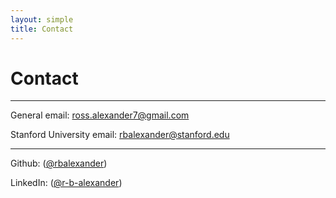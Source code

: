 ```yaml
---
layout: simple
title: Contact
---
```


<style>
.hero-body .column {
	margin-bottom: 180px;
}

#email {
	text-align: center;
	font-size: 25px;
}
</style>

<script type="module">
// Forwards `subject` and `body` search params to the email link

const originalSearchParams = new URLSearchParams(location.search);
const element = document.querySelector('#email a');

const searchParams = new URLSearchParams();
if (originalSearchParams.has('subject')) {
	searchParams.set('subject', originalSearchParams.get('subject'));
}
if (originalSearchParams.has('body')) {
	searchParams.set('body', originalSearchParams.get('body'));
}

element.search = searchParams.toString();
</script>

# Contact

---

General email: <a href="mailto:ross.alexander7@gmail.com">ross.alexander7@gmail.com</a>

Stanford University email: <a href="mailto:rbalexander@stanford.edu">rbalexander@stanford.edu</a>

---

Github: (<a href="https://github.com/rbalexander" target="_blank">@rbalexander</a>)

LinkedIn: (<a href="https://www.linkedin.com/in/r-b-alexander/" target="_blank">@r-b-alexander</a>)

